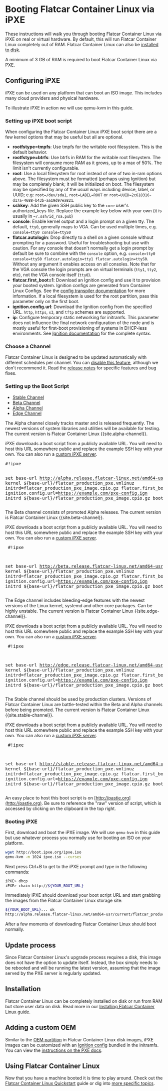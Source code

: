 # Booting Flatcar Container Linux via iPXE

These instructions will walk you through booting Flatcar Container Linux via iPXE on real or virtual hardware. By default, this will run Flatcar Container Linux completely out of RAM. Flatcar Container Linux can also be [installed to disk](installing-to-disk.md).

A minimum of 3 GB of RAM is required to boot Flatcar Container Linux via PXE.

## Configuring iPXE

iPXE can be used on any platform that can boot an ISO image.
This includes many cloud providers and physical hardware.

To illustrate iPXE in action we will use qemu-kvm in this guide.

### Setting up iPXE boot script

When configuring the Flatcar Container Linux iPXE boot script there are a few kernel options that may be useful but all are optional.

- **rootfstype=tmpfs**: Use tmpfs for the writable root filesystem. This is the default behavior.
- **rootfstype=btrfs**: Use btrfs in RAM for the writable root filesystem. The filesystem will consume more RAM as it grows, up to a max of 50%. The limit isn't currently configurable.
- **root**: Use a local filesystem for root instead of one of two in-ram options above. The filesystem must be formatted (perhaps using Ignition) but may be completely blank; it will be initialized on boot. The filesystem may be specified by any of the usual ways including device, label, or UUID; e.g: `root=/dev/sda1`, `root=LABEL=ROOT` or `root=UUID=2c618316-d17a-4688-b43b-aa19d97ea821`.
- **sshkey**: Add the given SSH public key to the `core` user's authorized_keys file. Replace the example key below with your own (it is usually in `~/.ssh/id_rsa.pub`)
- **console**: Enable kernel output and a login prompt on a given tty. The default, `tty0`, generally maps to VGA. Can be used multiple times, e.g. `console=tty0 console=ttyS0`
- **flatcar.autologin**: Drop directly to a shell on a given console without prompting for a password. Useful for troubleshooting but use with caution. For any console that doesn't normally get a login prompt by default be sure to combine with the `console` option, e.g. `console=tty0 console=ttyS0 flatcar.autologin=tty1 flatcar.autologin=ttyS0`. Without any argument it enables access on all consoles. Note that for the VGA console the login prompts are on virtual terminals (`tty1`, `tty2`, etc), not the VGA console itself (`tty0`).
- **flatcar.first_boot=1**: Download an Ignition config and use it to provision your booted system. Ignition configs are generated from Container Linux Configs. See the [config transpiler documentation][cl-configs] for more information. If a local filesystem is used for the root partition, pass this parameter only on the first boot.
- **ignition.config.url**: Download the Ignition config from the specified URL. `http`, `https`, `s3`, and `tftp` schemes are supported.
- **ip**: Configure temporary static networking for initramfs. This parameter does not influence the final network configuration of the node and is mostly useful for first-boot provisioning of systems in DHCP-less environments. See [Ignition documentation][ignition-kargs-ip] for the complete syntax.

### Choose a Channel

Flatcar Container Linux is designed to be updated automatically with different schedules per channel. You can [disable this feature](update-strategies.md), although we don't recommend it. Read the [release notes](https://flatcar-linux.org/releases) for specific features and bug fixes.

### Setting up the Boot Script

<div id="ipxe-create">
  <ul class="nav nav-tabs">
    <li class="active"><a href="#stable-create" data-toggle="tab">Stable Channel</a></li>
    <li><a href="#beta-create" data-toggle="tab">Beta Channel</a></li>
    <li><a href="#alpha-create" data-toggle="tab">Alpha Channel</a></li>
    <li><a href="#edge-create" data-toggle="tab">Edge Channel</a></li>
  </ul>
  <div class="tab-content coreos-docs-image-table">
    <div class="tab-pane" id="alpha-create">
      <p>The Alpha channel closely tracks master and is released frequently. The newest versions of system libraries and utilities will be available for testing. The current version is Flatcar Container Linux {{site.alpha-channel}}.</p>
      <p>iPXE downloads a boot script from a publicly available URL. You will need to host this URL somewhere public and replace the example SSH key with your own. You can also run a <a href="https://github.com/kelseyhightower/coreos-ipxe-server">custom iPXE server</a>.</p>
      <pre>
#!ipxe

set base-url http://alpha.release.flatcar-linux.net/amd64-usr/current
kernel ${base-url}/flatcar_production_pxe.vmlinuz initrd=flatcar_production_pxe_image.cpio.gz flatcar.first_boot=1 ignition.config.url=https://example.com/pxe-config.ign
initrd ${base-url}/flatcar_production_pxe_image.cpio.gz
boot</pre>
    </div>
    <div class="tab-pane" id="beta-create">
      <p>The Beta channel consists of promoted Alpha releases. The current version is Flatcar Container Linux {{site.beta-channel}}.</p>
      <p>iPXE downloads a boot script from a publicly available URL. You will need to host this URL somewhere public and replace the example SSH key with your own. You can also run a <a href="https://github.com/kelseyhightower/coreos-ipxe-server">custom iPXE server</a>.</p>
      <pre>
#!ipxe

set base-url http://beta.release.flatcar-linux.net/amd64-usr/current
kernel ${base-url}/flatcar_production_pxe.vmlinuz initrd=flatcar_production_pxe_image.cpio.gz flatcar.first_boot=1 ignition.config.url=https://example.com/pxe-config.ign
initrd ${base-url}/flatcar_production_pxe_image.cpio.gz
boot</pre>
    </div>
    <div class="tab-pane" id="edge-create">
      <p>The Edge channel includes bleeding-edge features with the newest versions of the Linux kernel, systemd and other core packages. Can be highly unstable. The current version is Flatcar Container Linux {{site.edge-channel}}.</p>
      <p>iPXE downloads a boot script from a publicly available URL. You will need to host this URL somewhere public and replace the example SSH key with your own. You can also run a <a href="https://github.com/kelseyhightower/coreos-ipxe-server">custom iPXE server</a>.</p>
      <pre>
#!ipxe

set base-url http://edge.release.flatcar-linux.net/amd64-usr/current
kernel ${base-url}/flatcar_production_pxe.vmlinuz initrd=flatcar_production_pxe_image.cpio.gz flatcar.first_boot=1 ignition.config.url=https://example.com/pxe-config.ign
initrd ${base-url}/flatcar_production_pxe_image.cpio.gz
boot</pre>
    </div>
    <div class="tab-pane active" id="stable-create">
      <p>The Stable channel should be used by production clusters. Versions of Flatcar Container Linux are battle-tested within the Beta and Alpha channels before being promoted. The current version is Flatcar Container Linux {{site.stable-channel}}.</p>
      <p>iPXE downloads a boot script from a publicly available URL. You will need to host this URL somewhere public and replace the example SSH key with your own. You can also run a <a href="https://github.com/kelseyhightower/coreos-ipxe-server">custom iPXE server</a>.</p>
      <pre>
#!ipxe

set base-url http://stable.release.flatcar-linux.net/amd64-usr/current
kernel ${base-url}/flatcar_production_pxe.vmlinuz initrd=flatcar_production_pxe_image.cpio.gz flatcar.first_boot=1 ignition.config.url=https://example.com/pxe-config.ign
initrd ${base-url}/flatcar_production_pxe_image.cpio.gz
boot</pre>
    </div>
  </div>
</div>

An easy place to host this boot script is on [http://pastie.org](http://pastie.org). Be sure to reference the "raw" version of script, which is accessed by clicking on the clipboard in the top right.


### Booting iPXE

First, download and boot the iPXE image.
We will use `qemu-kvm` in this guide but use whatever process you normally use for booting an ISO on your platform.

```sh
wget http://boot.ipxe.org/ipxe.iso
qemu-kvm -m 1024 ipxe.iso --curses
```

Next press Ctrl+B to get to the iPXE prompt and type in the following commands:

```sh
iPXE> dhcp
iPXE> chain http://${YOUR_BOOT_URL}
```

Immediately iPXE should download your boot script URL and start grabbing the images from the Flatcar Container Linux storage site:

```sh
${YOUR_BOOT_URL}... ok
http://alpha.release.flatcar-linux.net/amd64-usr/current/flatcar_production_pxe.vmlinuz... 98%
```

After a few moments of downloading Flatcar Container Linux should boot normally.

## Update process

Since Flatcar Container Linux's upgrade process requires a disk, this image does not have the option to update itself. Instead, the box simply needs to be rebooted and will be running the latest version, assuming that the image served by the PXE server is regularly updated.

## Installation

Flatcar Container Linux can be completely installed on disk or run from RAM but store user data on disk. Read more in our [Installing Flatcar Container Linux guide](booting-with-pxe.md#installation).

## Adding a custom OEM

Similar to the [OEM partition][oem] in Flatcar Container Linux disk images, iPXE images can be customized with an [Ignition config][ignition] bundled in the initramfs. You can view the [instructions on the PXE docs](booting-with-pxe.md#adding-a-custom-oem).

[oem]: notes-for-distributors.md#image-customization

## Using Flatcar Container Linux

Now that you have a machine booted it is time to play around. Check out the [Flatcar Container Linux Quickstart](quickstart.md) guide or dig into [more specific topics](https://docs.flatcar-linux.org).

[cl-configs]: provisioning.md
[ignition]: https://coreos.com/ignition/docs/latest
[ignition-kargs-ip]: https://coreos.com/ignition/docs/latest/network-configuration.html#using-static-ip-addresses-with-ignition
